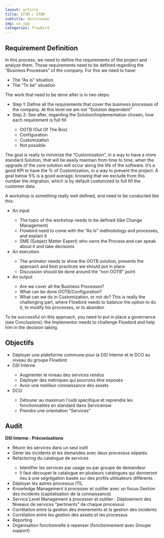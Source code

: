 ```yaml
---
layout: article
title: ITSM / ITOM
subtitle: Servicenow
img: sn.jpg
categories: flowbird
---
```


<div class="body">
  
  <h2>Requirement Definition</h2>
  
  <p>In this process, we need to define the requirements of the project and analyze them. Those requirements need to
be defined regarding the “Business Processes” of the company. For this we need to have:</p>

  <ul>
    <li>The “As is” situation</li>
    <li>The “To be” situation</li>
  </ul>
  
  <p>The work that need to be done after is in two steps:</p>
  
  <ul>
    <li>Step 1: Define all the requirements that cover the business processes of the company. At this level we are not
“Solution dependent”</li>
    <li>Step 2: See after, regarding the Solution/Implementation chosen, how each requirement is full fill</li>
    <ul>
      <li>OOTB (Out Of The Box)</li>
      <li>Configuration</li>
      <li>Customization</li>
      <li>Not possible</li>
    </ul>
  </ul>
  
  <p>The goal is really to minimize the “Customization”, in a way to have a more standard Solution, that will be
easily maintain from time to time, when the upgrade of the core solution will occur along the life of the software. It’s
a good KPI to have the % of Customization, in a way to present the project. A goal below 5% is a good average, knowing
that we exclude from this number the migration, which is by default customized to full fill the customer data.</p>

  <p>A workshop is something really well defined, and need to be conducted like this:</p>
  
  <ul>
    <li>An input</li>
    <ul>
      <li>The topic of the workshop needs to be defined (like Change Management)</li>
      <li>Flowbird need to come with the “As Is” methodology and processes, and explain it</li>
      <li>SME (Subject Matter Expert) who owns the Process and can speak about it and take decisions</li>
    </ul>
    <li>An execution</li>
    <ul>
      <li>The animator needs to show the OOTB solution, presents the approach and best practices we should
put in place</li>
      <li>Discussion should be done around the “non OOTB” point</li>
    </ul>
    <li>An output</li>
    <ul>
      <li>Are we cover all the Business Processes?</li>
      <li>What can be done OOTB/Configuration?</li>
      <li>What can we do in Customization, or not do? This is really the challenging part, where Flowbird needs
to balance the option to do it, to modify his processes, or to abandon</li>
    </ul>
  </ul>
  
  <p>To be successful on this approach, you need to put in place a governance (see Conclusions): the Implementor needs
to challenge Flowbird and help him in the decision taking.</p>

  <h2>Objectifs</h2>
  
  <ul>
    <li>Déployer une plateforme commune pour la DSI Interne et le DCO au niveau du groupe Flowbird</li>
    <li>DSI Interne</li>
    <ul>
      <li>Augmenter le niveau des services rendus</li>
      <li>Déployer des métriques qui pourrons être exposés</li>
      <li>Avoir une meilleur connaissance des assets</li>
    </ul>
    <li>DCO</li>
    <ul>
      <li>Détourer au maximum l'outil spécifique et reprendre les fonctionnalités en standard dans Servicenow</li>
      <li>Prendre une orientation "Services"</li>
    </ul>
  </ul>
  
  <h2>Audit</h2>
  
  <p><b>DSI Interne : Préconisations</b></p>
  
  <ul>
    <li>Réunir les services dans un seul outil</li>
    <li>Gérer les incidents et les demandes avec deux processus séparés</li>
    <li>Refactoring du catalogue de services</li>
    <ul>
      <li>Identifier les services par usage ou par groupe de demandeur</li>
      <li>Il faut découper le catalogue en plusieurs catalogues qui donneront lieu à une ségrégation basée sur des profils utilisateurs
différents</li>
    </ul>
    <li>Déployer les autres processus ITIL</li>
    <li>Knowledge Management à processer et outiller avec un focus Gestion des incidents (capitalisation de la connaissance)</li>
    <li>Service Level Management à processer et outiller : Déploiement des Niveaux de services “pertinents” de
      chaque processus</li>
    <li>Corrélation entre la gestion des évenements et la gestion des incidents</li>
    <li>Corrélation entre les gestion des assets et les processus</li>
    <li>Reporting</li>
    <li>Organisation fonctionnelle à repenser (fonctionnement avec Groupe support)</li>
  </ul>
  
</div>
